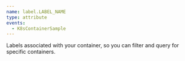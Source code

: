 ```yaml
---
name: label.LABEL_NAME
type: attribute
events:
  - K8sContainerSample
---
```


Labels associated with your container, so you can filter and query for specific containers.